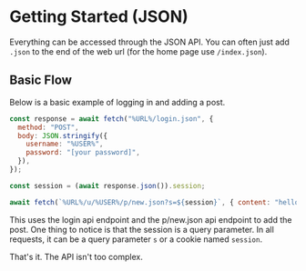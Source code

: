 # Getting Started (JSON)

Everything can be accessed through the JSON API. You can often just add `.json`
to the end of the web url (for the home page use `/index.json`).

## Basic Flow

Below is a basic example of logging in and adding a post.

```js
const response = await fetch("%URL%/login.json", {
  method: "POST",
  body: JSON.stringify({
    username: "%USER%",
    password: "[your password]",
  }),
});

const session = (await response.json()).session;

await fetch(`%URL%/u/%USER%/p/new.json?s=${session}`, { content: "hello" });
```

This uses the login api endpoint and the p/new.json api endpoint to add the
post. One thing to notice is that the session is a query parameter. In all
requests, it can be a query parameter `s` or a cookie named `session`.

That's it. The API isn't too complex.
